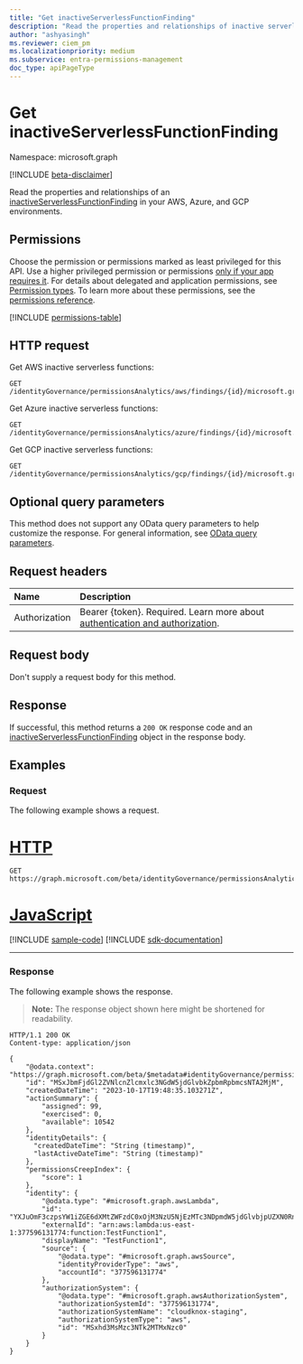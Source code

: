 ```yaml
---
title: "Get inactiveServerlessFunctionFinding"
description: "Read the properties and relationships of inactive serverless functions in your AWS, Azure, and GCP environments."
author: "ashyasingh"
ms.reviewer: ciem_pm
ms.localizationpriority: medium
ms.subservice: entra-permissions-management
doc_type: apiPageType
---
```


# Get inactiveServerlessFunctionFinding
Namespace: microsoft.graph

[!INCLUDE [beta-disclaimer](../../includes/beta-disclaimer.md)]

Read the properties and relationships of an [inactiveServerlessFunctionFinding](../resources/inactiveserverlessfunctionfinding.md) in your AWS, Azure, and GCP environments.


## Permissions
Choose the permission or permissions marked as least privileged for this API. Use a higher privileged permission or permissions [only if your app requires it](/graph/permissions-overview#best-practices-for-using-microsoft-graph-permissions). For details about delegated and application permissions, see [Permission types](/graph/permissions-overview#permission-types). To learn more about these permissions, see the [permissions reference](/graph/permissions-reference).
 
<!-- { "blockType": "permissions", "name": "inactiveserverlessfunctionfinding_get" } -->
[!INCLUDE [permissions-table](../includes/permissions/inactiveserverlessfunctionfinding-get-permissions.md)]

## HTTP request

Get AWS inactive serverless functions:
<!-- {
  "blockType": "ignored"
}
-->
``` http
GET /identityGovernance/permissionsAnalytics/aws/findings/{id}/microsoft.graph.inactiveServerlessFunctionFinding
```

Get Azure inactive serverless functions:
<!-- {
  "blockType": "ignored"
}
-->
``` http
GET /identityGovernance/permissionsAnalytics/azure/findings/{id}/microsoft.graph.inactiveServerlessFunctionFinding
```

Get GCP inactive serverless functions:
<!-- {
  "blockType": "ignored"
}
-->
``` http
GET /identityGovernance/permissionsAnalytics/gcp/findings/{id}/microsoft.graph.inactiveServerlessFunctionFinding
```

## Optional query parameters
This method does not support any OData query parameters to help customize the response. For general information, see [OData query parameters](/graph/query-parameters).


## Request headers
|Name|Description|
|:---|:---|
|Authorization|Bearer {token}. Required. Learn more about [authentication and authorization](/graph/auth/auth-concepts).|

## Request body
Don't supply a request body for this method.

## Response

If successful, this method returns a `200 OK` response code and an [inactiveServerlessFunctionFinding](../resources/inactiveserverlessfunctionfinding.md) object in the response body.

## Examples

### Request
The following example shows a request.
# [HTTP](#tab/http)
<!-- {
  "blockType": "request",
  "name": "get_inactiveserverlessfunctionfinding"
}
-->
```msgraph-interactive
GET https://graph.microsoft.com/beta/identityGovernance/permissionsAnalytics/aws/findings/MSxJbmFjdGl2ZVNlcnZlcmxlc3NGdW5jdGlvbkZpbmRpbmcsNTA2MjM/microsoft.graph.inactiveServerlessFunctionFinding
```

# [JavaScript](#tab/javascript)
[!INCLUDE [sample-code](../includes/snippets/javascript/get-inactiveserverlessfunctionfinding-javascript-snippets.md)]
[!INCLUDE [sdk-documentation](../includes/snippets/snippets-sdk-documentation-link.md)]

---

### Response
The following example shows the response.
>**Note:** The response object shown here might be shortened for readability.
<!-- {
  "blockType": "response",
  "truncated": true,
  "@odata.type": "microsoft.graph.inactiveServerlessFunctionFinding"
}
-->
```http
HTTP/1.1 200 OK
Content-type: application/json

{
    "@odata.context": "https://graph.microsoft.com/beta/$metadata#identityGovernance/permissionsAnalytics/aws/findings/microsoft.graph.inactiveServerlessFunctionFinding/$entity",
    "id": "MSxJbmFjdGl2ZVNlcnZlcmxlc3NGdW5jdGlvbkZpbmRpbmcsNTA2MjM",
    "createdDateTime": "2023-10-17T19:48:35.103271Z",
    "actionSummary": {
        "assigned": 99,
        "exercised": 0,
        "available": 10542
    },
    "identityDetails": {
      "createdDateTime": "String (timestamp)",
      "lastActiveDateTime": "String (timestamp)"
    },
    "permissionsCreepIndex": {
        "score": 1
    },
    "identity": {
        "@odata.type": "#microsoft.graph.awsLambda",
        "id": "YXJuOmF3czpsYW1iZGE6dXMtZWFzdC0xOjM3NzU5NjEzMTc3NDpmdW5jdGlvbjpUZXN0RnVuY3Rpb24x",
        "externalId": "arn:aws:lambda:us-east-1:377596131774:function:TestFunction1",
        "displayName": "TestFunction1",
        "source": {
            "@odata.type": "#microsoft.graph.awsSource",
            "identityProviderType": "aws",
            "accountId": "377596131774"
        },
        "authorizationSystem": {
            "@odata.type": "#microsoft.graph.awsAuthorizationSystem",
            "authorizationSystemId": "377596131774",
            "authorizationSystemName": "cloudknox-staging",
            "authorizationSystemType": "aws",
            "id": "MSxhd3MsMzc3NTk2MTMxNzc0"
        }
    }
}
```

